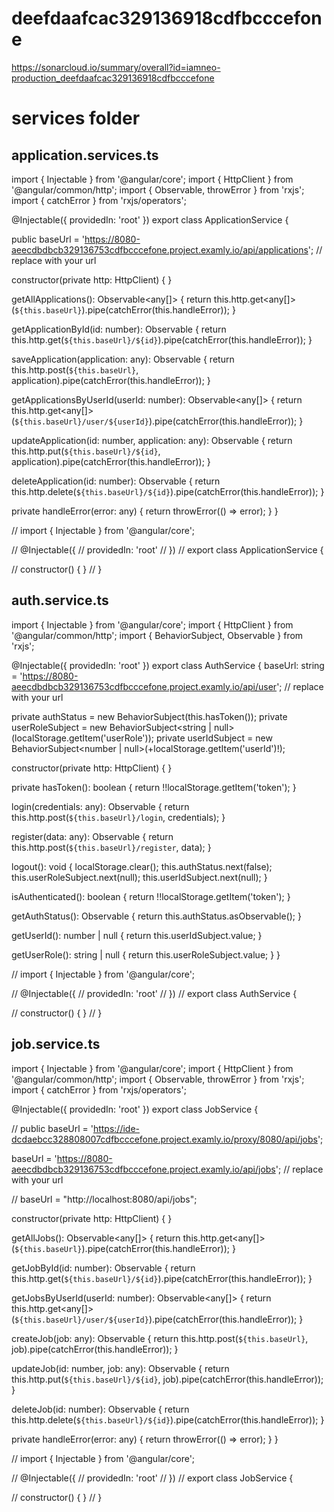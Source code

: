 # deefdaafcac329136918cdfbcccefone
https://sonarcloud.io/summary/overall?id=iamneo-production_deefdaafcac329136918cdfbcccefone





services folder
=========================================

application.services.ts
-----------------



import { Injectable } from '@angular/core';
import { HttpClient } from '@angular/common/http';
import { Observable, throwError } from 'rxjs';
import { catchError } from 'rxjs/operators';

@Injectable({
  providedIn: 'root'
})
export class ApplicationService {

  public baseUrl = 'https://8080-aeecdbdbcb329136753cdfbcccefone.project.examly.io/api/applications';  // replace with your url

  constructor(private http: HttpClient) { }

  getAllApplications(): Observable<any[]> {
    return this.http.get<any[]>(`${this.baseUrl}`).pipe(catchError(this.handleError));
  }

  getApplicationById(id: number): Observable<any> {
    return this.http.get<any>(`${this.baseUrl}/${id}`).pipe(catchError(this.handleError));
  }

  saveApplication(application: any): Observable<any> {
    return this.http.post(`${this.baseUrl}`, application).pipe(catchError(this.handleError));
  }

  getApplicationsByUserId(userId: number): Observable<any[]> {
    return this.http.get<any[]>(`${this.baseUrl}/user/${userId}`).pipe(catchError(this.handleError));
  }

  updateApplication(id: number, application: any): Observable<any> {
    return this.http.put(`${this.baseUrl}/${id}`, application).pipe(catchError(this.handleError));
  }

  deleteApplication(id: number): Observable<void> {
    return this.http.delete<void>(`${this.baseUrl}/${id}`).pipe(catchError(this.handleError));
  }

  private handleError(error: any) {
    return throwError(() => error);
  }
}


// import { Injectable } from '@angular/core';

// @Injectable({
//   providedIn: 'root'
// })
// export class ApplicationService {

//   constructor() { }
// }


auth.service.ts
------------------------



import { Injectable } from '@angular/core';
import { HttpClient } from '@angular/common/http';
import { BehaviorSubject, Observable } from 'rxjs';

@Injectable({
  providedIn: 'root'
})
export class AuthService {
  baseUrl: string = 'https://8080-aeecdbdbcb329136753cdfbcccefone.project.examly.io/api/user';  // replace with your url

  private authStatus = new BehaviorSubject<boolean>(this.hasToken());
  private userRoleSubject = new BehaviorSubject<string | null>(localStorage.getItem('userRole'));
  private userIdSubject = new BehaviorSubject<number | null>(+localStorage.getItem('userId')!);

  constructor(private http: HttpClient) { }

  private hasToken(): boolean {
    return !!localStorage.getItem('token');
  }

  login(credentials: any): Observable<any> {
    return this.http.post(`${this.baseUrl}/login`, credentials);
  }

  register(data: any): Observable<any> {
    return this.http.post(`${this.baseUrl}/register`, data);
  }

  logout(): void {
    localStorage.clear();
    this.authStatus.next(false);
    this.userRoleSubject.next(null);
    this.userIdSubject.next(null);
  }

  isAuthenticated(): boolean {
    return !!localStorage.getItem('token');
  }

  getAuthStatus(): Observable<boolean> {
    return this.authStatus.asObservable();
  }

  getUserId(): number | null {
    return this.userIdSubject.value;
  }

  getUserRole(): string | null {
    return this.userRoleSubject.value;
  }
}



// import { Injectable } from '@angular/core';

// @Injectable({
//   providedIn: 'root'
// })
// export class AuthService {

//   constructor() { }
// }


job.service.ts
----------------------------------

import { Injectable } from '@angular/core';
import { HttpClient } from '@angular/common/http';
import { Observable, throwError } from 'rxjs';
import { catchError } from 'rxjs/operators';

@Injectable({
  providedIn: 'root'
})
export class JobService {

  // public baseUrl = 'https://ide-dcdaebcc328808007cdfbcccefone.project.examly.io/proxy/8080/api/jobs';

   baseUrl = 'https://8080-aeecdbdbcb329136753cdfbcccefone.project.examly.io/api/jobs';  // replace with your url
   

   
  //  baseUrl = "http://localhost:8080/api/jobs";  

  constructor(private http: HttpClient) { }

  getAllJobs(): Observable<any[]> {
    return this.http.get<any[]>(`${this.baseUrl}`).pipe(catchError(this.handleError));
  }

  getJobById(id: number): Observable<any> {
    return this.http.get<any>(`${this.baseUrl}/${id}`).pipe(catchError(this.handleError));
  }

  getJobsByUserId(userId: number): Observable<any[]> {
    return this.http.get<any[]>(`${this.baseUrl}/user/${userId}`).pipe(catchError(this.handleError));
  }

  createJob(job: any): Observable<any> {
    return this.http.post(`${this.baseUrl}`, job).pipe(catchError(this.handleError));
  }

  updateJob(id: number, job: any): Observable<any> {
    return this.http.put(`${this.baseUrl}/${id}`, job).pipe(catchError(this.handleError));
  }

  deleteJob(id: number): Observable<void> {
    return this.http.delete<void>(`${this.baseUrl}/${id}`).pipe(catchError(this.handleError));
  }

  private handleError(error: any) {
    return throwError(() => error);
  }
}


// import { Injectable } from '@angular/core';

// @Injectable({
//   providedIn: 'root'
// })
// export class JobService {

//   constructor() { }
// }

